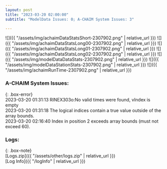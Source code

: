 ```yaml
---
layout: post
title: "2023-03-20 02:00:00"
subtitle: "ModelData Issues: 0; A-CHAIM System Issues: 3"

---
```


![]({{ "/assets/img/achaimDataStatsShort-2307902.png" | relative_url }})
![]({{ "/assets/img/achaimDataStatsLong00-2307902.png" | relative_url }})
![]({{ "/assets/img/achaimDataStatsLong01-2307902.png" | relative_url }})
![]({{ "/assets/img/achaimDataStatsLong02-2307902.png" | relative_url }})
![]({{ "/assets/img/modelDataDataStats-2307902.png" | relative_url }})
![]({{ "/assets/img/modelDataStationStats-2307902.png" | relative_url }})
![]({{ "/assets/img/achaimRunTime-2307902.png" | relative_url }})


### A-CHAIM System Issues:  
  
{: .box-error}  
2023-03-20 01:31:13 RINEX303o:No valid times were found, vIndex is empty  
2023-03-20 01:31:18 The logical indices contain a true value outside of the array bounds.  
2023-03-20 02:16:40 Index in position 2 exceeds array bounds (must not exceed 60).  

### Logs:  
  
{: .box-note}  
[Logs.zip]({{ "/assets/other/logs.zip" | relative_url }})  
[Log Info]({{ "/logInfo" | relative_url }})  
